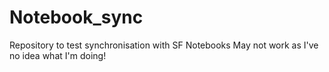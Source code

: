 # Notebook_sync
Repository to test synchronisation with SF Notebooks
May not work as I've no idea what I'm doing! 
